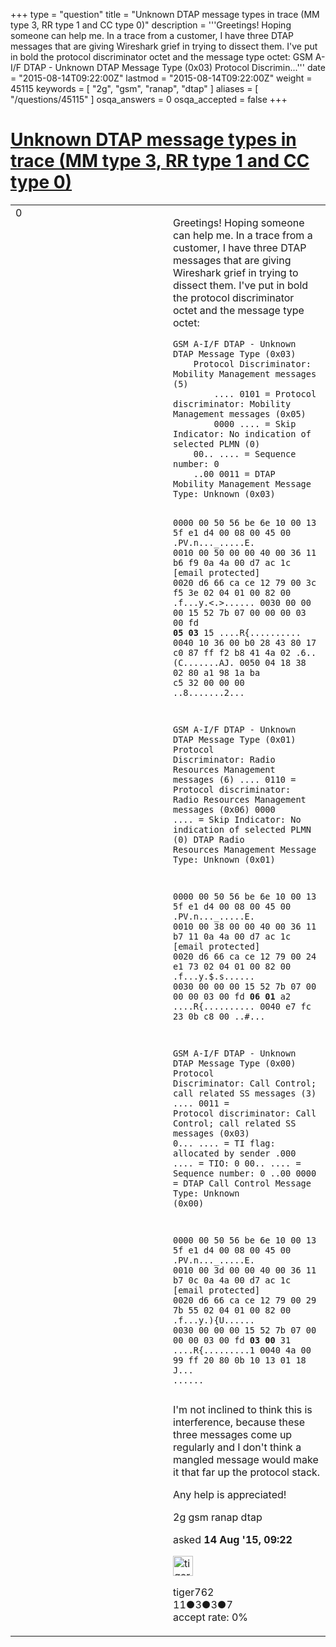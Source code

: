 +++
type = "question"
title = "Unknown DTAP message types in trace (MM type 3, RR type 1 and CC type 0)"
description = '''Greetings! Hoping someone can help me. In a trace from a customer, I have three DTAP messages that are giving Wireshark grief in trying to dissect them. I&#x27;ve put in bold the protocol discriminator octet and the message type octet: GSM A-I/F DTAP - Unknown DTAP Message Type (0x03)  Protocol Discrimin...'''
date = "2015-08-14T09:22:00Z"
lastmod = "2015-08-14T09:22:00Z"
weight = 45115
keywords = [ "2g", "gsm", "ranap", "dtap" ]
aliases = [ "/questions/45115" ]
osqa_answers = 0
osqa_accepted = false
+++

<div class="headNormal">

# [Unknown DTAP message types in trace (MM type 3, RR type 1 and CC type 0)](/questions/45115/unknown-dtap-message-types-in-trace-mm-type-3-rr-type-1-and-cc-type-0)

</div>

<div id="main-body">

<div id="askform">

<table id="question-table" style="width:100%;"><colgroup><col style="width: 50%" /><col style="width: 50%" /></colgroup><tbody><tr class="odd"><td style="width: 30px; vertical-align: top"><div class="vote-buttons"><span id="post-45115-upvote" class="ajax-command post-vote up" rel="nofollow" title="I like this post (click again to cancel)"> </span><div id="post-45115-score" class="post-score" title="current number of votes">0</div><span id="post-45115-downvote" class="ajax-command post-vote down" rel="nofollow" title="I dont like this post (click again to cancel)"> </span> <span id="favorite-mark" class="ajax-command favorite-mark" rel="nofollow" title="mark/unmark this question as favorite (click again to cancel)"> </span><div id="favorite-count" class="favorite-count"></div></div></td><td><div id="item-right"><div class="question-body"><p>Greetings! Hoping someone can help me. In a trace from a customer, I have three DTAP messages that are giving Wireshark grief in trying to dissect them. I've put in bold the protocol discriminator octet and the message type octet:</p><pre><code>GSM A-I/F DTAP - Unknown DTAP Message Type (0x03)
    Protocol Discriminator: Mobility Management messages (5)
        .... 0101 = Protocol discriminator: Mobility Management messages (0x05)
        0000 .... = Skip Indicator: No indication of selected PLMN (0)
    00.. .... = Sequence number: 0
    ..00 0011 = DTAP Mobility Management Message Type: Unknown (0x03)

0000  00 50 56 be 6e 10 00 13 5f e1 d4 00 08 00 45 00   .PV.n..._.....E.
0010  00 50 00 00 40 00 36 11 b6 f9 0a 4a 00 d7 ac 1c   [email protected]
0020  d6 66 ca ce 12 79 00 3c f5 3e 02 04 01 00 82 00   .f...y.&lt;.&gt;......
0030  00 00 00 15 52 7b 07 00 00 00 03 00 fd **05 03** 15   ....R{..........
0040  10 36 00 b0 28 43 80 17 c0 87 ff f2 b8 41 4a 02   .6..(C.......AJ.
0050  04 18 38 02 80 a1 98 1a ba c5 32 00 00 00         ..8.......2...

GSM A-I/F DTAP - Unknown DTAP Message Type (0x01)
    Protocol Discriminator: Radio Resources Management messages (6)
        .... 0110 = Protocol discriminator: Radio Resources Management messages (0x06)
        0000 .... = Skip Indicator: No indication of selected PLMN (0)
    DTAP Radio Resources Management Message Type: Unknown (0x01)

0000  00 50 56 be 6e 10 00 13 5f e1 d4 00 08 00 45 00   .PV.n..._.....E.
0010  00 38 00 00 40 00 36 11 b7 11 0a 4a 00 d7 ac 1c   [email protected]
0020  d6 66 ca ce 12 79 00 24 e1 73 02 04 01 00 82 00   .f...y.$.s......
0030  00 00 00 15 52 7b 07 00 00 00 03 00 fd **06 01** a2   ....R{..........
0040  e7 fc 23 0b c8 00                                 ..#...

GSM A-I/F DTAP - Unknown DTAP Message Type (0x00)
    Protocol Discriminator: Call Control; call related SS messages (3)
        .... 0011 = Protocol discriminator: Call Control; call related SS messages (0x03)
        0... .... = TI flag: allocated by sender
        .000 .... = TIO: 0
    00.. .... = Sequence number: 0
    ..00 0000 = DTAP Call Control Message Type: Unknown (0x00)

0000  00 50 56 be 6e 10 00 13 5f e1 d4 00 08 00 45 00   .PV.n..._.....E.
0010  00 3d 00 00 40 00 36 11 b7 0c 0a 4a 00 d7 ac 1c   [email protected]
0020  d6 66 ca ce 12 79 00 29 7b 55 02 04 01 00 82 00   .f...y.){U......
0030  00 00 00 15 52 7b 07 00 00 00 03 00 fd **03 00** 31   ....R{.........1
0040  4a 00 99 ff 20 80 0b 10 13 01 18                  J... ......</code></pre><p>I'm not inclined to think this is interference, because these three messages come up regularly and I don't think a mangled message would make it that far up the protocol stack.</p><p>Any help is appreciated!</p></div><div id="question-tags" class="tags-container tags"><span class="post-tag tag-link-2g" rel="tag" title="see questions tagged &#39;2g&#39;">2g</span> <span class="post-tag tag-link-gsm" rel="tag" title="see questions tagged &#39;gsm&#39;">gsm</span> <span class="post-tag tag-link-ranap" rel="tag" title="see questions tagged &#39;ranap&#39;">ranap</span> <span class="post-tag tag-link-dtap" rel="tag" title="see questions tagged &#39;dtap&#39;">dtap</span></div><div id="question-controls" class="post-controls"></div><div class="post-update-info-container"><div class="post-update-info post-update-info-user"><p>asked <strong>14 Aug '15, 09:22</strong></p><img src="https://secure.gravatar.com/avatar/d6872b1cae1da5fcd92837a89d05942c?s=32&amp;d=identicon&amp;r=g" class="gravatar" width="32" height="32" alt="tiger762&#39;s gravatar image" /><p><span>tiger762</span><br />
<span class="score" title="11 reputation points">11</span><span title="3 badges"><span class="badge1">●</span><span class="badgecount">3</span></span><span title="3 badges"><span class="silver">●</span><span class="badgecount">3</span></span><span title="7 badges"><span class="bronze">●</span><span class="badgecount">7</span></span><br />
<span class="accept_rate" title="Rate of the user&#39;s accepted answers">accept rate:</span> <span title="tiger762 has no accepted answers">0%</span></p></div></div><div id="comments-container-45115" class="comments-container"></div><div id="comment-tools-45115" class="comment-tools"></div><div class="clear"></div><div id="comment-45115-form-container" class="comment-form-container"></div><div class="clear"></div></div></td></tr></tbody></table>

</div>

</div>

